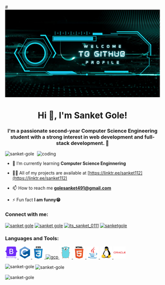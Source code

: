 #![logo](https://github.com/sanket-gole/sanket-gole/blob/main/Blue%20%26%20White%20Futuristic%20Gaming%20Channel%20Youtube%20Intro%20.png)
<h1 align="center">Hi 👋, I'm Sanket Gole!</h1>
<h3 align="center">I'm a passionate second-year Computer Science Engineering student with a strong interest in web development and full-stack development. 🚀</h3>
<img align="right" alt="coding" width="400" src="https://user-images.githubusercontent.com/55389276/140866485-8fb1c876-9a8f-4d6a-98dc-08c4981eaf70.gif">

<p align="left"> <img src="https://komarev.com/ghpvc/?username=sanket-gole&label=Profile%20views&color=0e75b6&style=flat" alt="sanket-gole" /> </p>

- 🌱 I’m currently learning **Computer Science Enginnering**

- 👨‍💻 All of my projects are available at [https://linktr.ee/sanket112](https://linktr.ee/sanket112)

- 📫 How to reach me **golesanket491@gmail.com**

- ⚡ Fun fact **I am funny😁**

<h3 align="left">Connect with me:</h3>
<p align="left">
<a href="https://twitter.com/sanket gole" target="blank"><img align="center" src="https://raw.githubusercontent.com/rahuldkjain/github-profile-readme-generator/master/src/images/icons/Social/twitter.svg" alt="sanket gole" height="30" width="40" /></a>
<a href="https://linkedin.com/in/sanket gole" target="blank"><img align="center" src="https://raw.githubusercontent.com/rahuldkjain/github-profile-readme-generator/master/src/images/icons/Social/linked-in-alt.svg" alt="sanket gole" height="30" width="40" /></a>
<a href="https://instagram.com/its_sanket_0111" target="blank"><img align="center" src="https://raw.githubusercontent.com/rahuldkjain/github-profile-readme-generator/master/src/images/icons/Social/instagram.svg" alt="its_sanket_0111" height="30" width="40" /></a>
<a href="https://www.leetcode.com/sanketgole" target="blank"><img align="center" src="https://raw.githubusercontent.com/rahuldkjain/github-profile-readme-generator/master/src/images/icons/Social/leet-code.svg" alt="sanketgole" height="30" width="40" /></a>
</p>

<h3 align="left">Languages and Tools:</h3>
<p align="left"> <a href="https://getbootstrap.com" target="_blank" rel="noreferrer"> <img src="https://raw.githubusercontent.com/devicons/devicon/master/icons/bootstrap/bootstrap-plain-wordmark.svg" alt="bootstrap" width="40" height="40"/> </a> <a href="https://www.cprogramming.com/" target="_blank" rel="noreferrer"> <img src="https://raw.githubusercontent.com/devicons/devicon/master/icons/c/c-original.svg" alt="c" width="40" height="40"/> </a> <a href="https://www.w3schools.com/css/" target="_blank" rel="noreferrer"> <img src="https://raw.githubusercontent.com/devicons/devicon/master/icons/css3/css3-original-wordmark.svg" alt="css3" width="40" height="40"/> </a> <a href="https://cloud.google.com" target="_blank" rel="noreferrer"> <img src="https://www.vectorlogo.zone/logos/google_cloud/google_cloud-icon.svg" alt="gcp" width="40" height="40"/> </a> <a href="https://golang.org" target="_blank" rel="noreferrer"> <img src="https://raw.githubusercontent.com/devicons/devicon/master/icons/go/go-original.svg" alt="go" width="40" height="40"/> </a> <a href="https://www.w3.org/html/" target="_blank" rel="noreferrer"> <img src="https://raw.githubusercontent.com/devicons/devicon/master/icons/html5/html5-original-wordmark.svg" alt="html5" width="40" height="40"/> </a> <a 
![logo](https://github.com/sanket-gole/sanket-gole/blob/main/Blue%20%26%20White%20Futuristic%20Gaming%20Channel%20Youtube%20Intro%20.png)
href="https://www.java.com" target="_blank" rel="noreferrer"> <img src="https://raw.githubusercontent.com/devicons/devicon/master/icons/java/java-original.svg" alt="java" width="40" height="40"/> </a> <a href="https://www.linux.org/" target="_blank" rel="noreferrer"> <img src="https://raw.githubusercontent.com/devicons/devicon/master/icons/linux/linux-original.svg" alt="linux" width="40" height="40"/> </a> <a href="https://www.oracle.com/" target="_blank" rel="noreferrer"> <img src="https://raw.githubusercontent.com/devicons/devicon/master/icons/oracle/oracle-original.svg" alt="oracle" width="40" height="40"/> </a> </p>

<p><img align="left" src="https://github-readme-stats.vercel.app/api/top-langs?username=sanket-gole&show_icons=true&locale=en&layout=compact" alt="sanket-gole" /></p>

<p>&nbsp;<img align="center" src="https://github-readme-stats.vercel.app/api?username=sanket-gole&show_icons=true&locale=en" alt="sanket-gole" /></p>

<p><img align="center" src="https://github-readme-streak-stats.herokuapp.com/?user=sanket-gole&" alt="sanket-gole" /></p>
